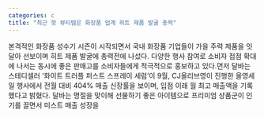 ```yaml
---
categories: c
title: "최근 핫 뷰티템은 화장품 업계 히트 제품 발굴 총력"
---
```

본격적인 화장품 성수기 시즌이 시작되면서 국내 화장품 기업들이 가을 주력 제품을 잇달아 선보이며 히트 제품 발굴에 총력전에 나섰다. 다양한 행사 참여로 소비자 접점 확대에 나서는 동시에 좋은 판매고를 소비자들에게 적극적으로 홍보하고 있다.먼저 달바는 스테디셀러 ‘화이트 트러플 퍼스트 스프레이 세럼’이 9월, CJ올리브영이 진행한 올영세일 행사에서 전월 대비 404% 매출 신장률을 보이며, 입점 이래 월 최고 매출액을 기록했다고 밝혔다. 달바는 명절을 맞이해 선물하기 좋은 아이템으로 프리미엄 상품군이 인기를 끌면서 미스트 매출 성장을